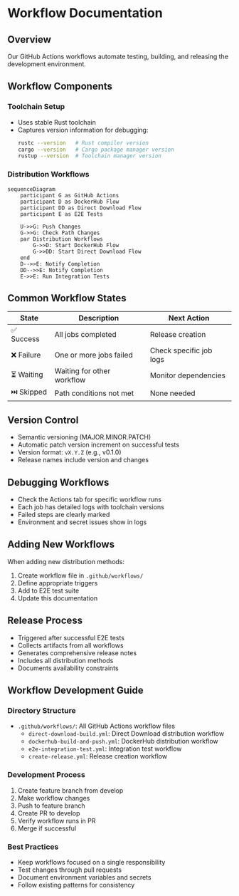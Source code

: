 # Workflow Documentation

## Overview
Our GitHub Actions workflows automate testing, building, and releasing the development environment.

## Workflow Components

### Toolchain Setup
- Uses stable Rust toolchain
- Captures version information for debugging:
  ```bash
  rustc --version   # Rust compiler version
  cargo --version   # Cargo package manager version
  rustup --version  # Toolchain manager version
  ```

### Distribution Workflows
```mermaid
sequenceDiagram
    participant G as GitHub Actions
    participant D as DockerHub Flow
    participant DD as Direct Download Flow
    participant E as E2E Tests

    U->>G: Push Changes
    G->>G: Check Path Changes
    par Distribution Workflows
        G->>D: Start DockerHub Flow
        G->>DD: Start Direct Download Flow
    end
    D-->>E: Notify Completion
    DD-->>E: Notify Completion
    E->>E: Run Integration Tests
```

## Common Workflow States
| State | Description | Next Action |
|-------|-------------|-------------|
| ✅ Success | All jobs completed | Release creation |
| ❌ Failure | One or more jobs failed | Check specific job logs |
| ⏳ Waiting | Waiting for other workflow | Monitor dependencies |
| ⏭️ Skipped | Path conditions not met | None needed |

## Version Control
- Semantic versioning (MAJOR.MINOR.PATCH)
- Automatic patch version increment on successful tests
- Version format: `vX.Y.Z` (e.g., v0.1.0)
- Release names include version and changes

## Debugging Workflows
- Check the Actions tab for specific workflow runs
- Each job has detailed logs with toolchain versions
- Failed steps are clearly marked
- Environment and secret issues show in logs

## Adding New Workflows
When adding new distribution methods:
1. Create workflow file in `.github/workflows/`
2. Define appropriate triggers
3. Add to E2E test suite
4. Update this documentation 

## Release Process
- Triggered after successful E2E tests
- Collects artifacts from all workflows
- Generates comprehensive release notes
- Includes all distribution methods
- Documents availability constraints 

## Workflow Development Guide

### Directory Structure
- `.github/workflows/`: All GitHub Actions workflow files
  - `direct-download-build.yml`: Direct Download distribution workflow
  - `dockerhub-build-and-push.yml`: DockerHub distribution workflow
  - `e2e-integration-test.yml`: Integration test workflow
  - `create-release.yml`: Release creation workflow

### Development Process
1. Create feature branch from develop
2. Make workflow changes
3. Push to feature branch
4. Create PR to develop
5. Verify workflow runs in PR
6. Merge if successful

### Best Practices
- Keep workflows focused on a single responsibility
- Test changes through pull requests
- Document environment variables and secrets
- Follow existing patterns for consistency